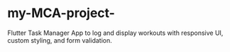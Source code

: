 # my-MCA-project-
Flutter Task Manager App to log and display workouts with responsive UI, custom styling, and form validation.
